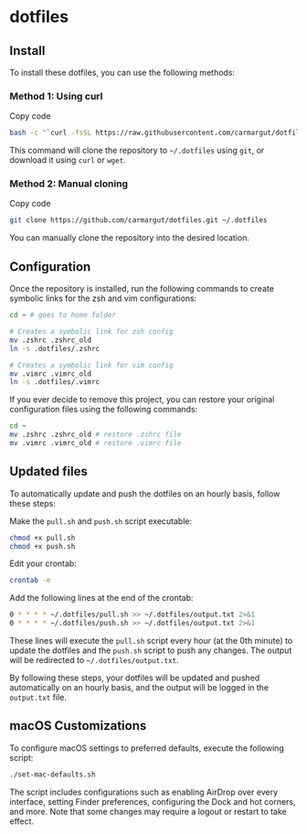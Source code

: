 # dotfiles


## Install
To install these dotfiles, you can use the following methods:



### Method 1: Using curl
Copy code
```bash
bash -c "`curl -fsSL https://raw.githubusercontent.com/carmargut/dotfiles/master/install.sh`"
```
This command will clone the repository to `~/.dotfiles` using `git`, or download it using `curl` or `wget`.

### Method 2: Manual cloning


Copy code
```bash
git clone https://github.com/carmargut/dotfiles.git ~/.dotfiles
```
You can manually clone the repository into the desired location.



## Configuration

Once the repository is installed, run the following commands to create symbolic links for the zsh and vim configurations:

```bash
cd ~ # goes to home folder

# Creates a symbolic link for zsh config
mv .zshrc .zshrc_old
ln -s .dotfiles/.zshrc

# Creates a symbolic link for vim config
mv .vimrc .vimrc_old
ln -s .dotfiles/.vimrc
```

If you ever decide to remove this project, you can restore your original configuration files using the following commands:

```bash
cd ~ 
mv .zshrc .zshrc_old # restore .zshrc file
mv .vimrc .vimrc_old # restore .vimrc file

```


## Updated files

To automatically update and push the dotfiles on an hourly basis, follow these steps:


Make the `pull.sh` and `push.sh` script executable:

```bash
chmod +x pull.sh 
chmod +x push.sh

```
Edit your crontab:
```bash
crontab -e
```

Add the following lines at the end of the crontab:
```bash
0 * * * * ~/.dotfiles/pull.sh >> ~/.dotfiles/output.txt 2>&1
0 * * * * ~/.dotfiles/push.sh >> ~/.dotfiles/output.txt 2>&1
```
These lines will execute the `pull.sh` script every hour (at the 0th minute) to update the dotfiles and the `push.sh` script to push any changes. The output will be redirected to `~/.dotfiles/output.txt`.

By following these steps, your dotfiles will be updated and pushed automatically on an hourly basis, and the output will be logged in the `output.txt` file.



## macOS Customizations

To configure macOS settings to preferred defaults, execute the following script:

```bash
./set-mac-defaults.sh
```
The script includes configurations such as enabling AirDrop over every interface, setting Finder preferences, configuring the Dock and hot corners, and more. Note that some changes may require a logout or restart to take effect.

